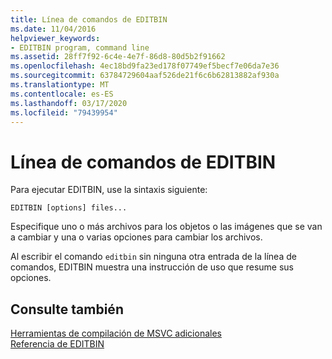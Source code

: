 ```yaml
---
title: Línea de comandos de EDITBIN
ms.date: 11/04/2016
helpviewer_keywords:
- EDITBIN program, command line
ms.assetid: 28ff7f92-6c4e-4e7f-86d8-80d5b2f91662
ms.openlocfilehash: 4ec18bd9fa23ed178f07749ef5becf7e06da7e36
ms.sourcegitcommit: 63784729604aaf526de21f6c6b62813882af930a
ms.translationtype: MT
ms.contentlocale: es-ES
ms.lasthandoff: 03/17/2020
ms.locfileid: "79439954"
---
```

# <a name="editbin-command-line"></a>Línea de comandos de EDITBIN

Para ejecutar EDITBIN, use la sintaxis siguiente:

```
EDITBIN [options] files...
```

Especifique uno o más archivos para los objetos o las imágenes que se van a cambiar y una o varias opciones para cambiar los archivos.

Al escribir el comando `editbin` sin ninguna otra entrada de la línea de comandos, EDITBIN muestra una instrucción de uso que resume sus opciones.

## <a name="see-also"></a>Consulte también

[Herramientas de compilación de MSVC adicionales](c-cpp-build-tools.md)<br/>
[Referencia de EDITBIN](editbin-reference.md)
